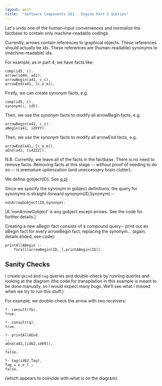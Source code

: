 ```yaml
---
layout: post
title:  "Software Components 101 - Engine Part 5 Queries"
---
```



Let's undo one of the human-input conveniences and normalize the factbase to contain only machine-readable codings.

Currently, arrows contain references to graphical objects.  These references should actually be ids.  These references are (human-readable) synonyms to (machine-readable) ids.

For example, as in part 4, we have facts like:

```
comp(id5, c).
arrow(id40, a41).
arrowBegin(a41, c_c).
arrowEnd(a41, [c_e_m]).
```

Firstly, we can create synonym facts, e.g.
```
comp(id5, c).
synonym(c, id5).
```

Then, we use the synonym facts to modify all arrowBegin facts, e.g.
```
arrowBegin(a41, c_c).
aBegin(a41, idYYY).
```

Then, we use the synonym facts to modify all arrowEnd facts, e.g.
```
arrowEnd(a41, [c_e_m]).
aEnd(a41, [idZZZ]).
```

N.B. Currently, we leave all of the facts in the factbase.  There is no need to remove facts.  Removing facts at this stage -- without proof of needing to do so -- is premature optimization (and uneccessary brain clutter).

We define gobject(ID).  See [q.pl](https://github.com/guitarvydas/basicdasl/blob/master/pseudo/q.pl)

Since we specify the synonym in gobject definitions, the query for synonyms is straight-forward
synonym(ID,Synonym) :-
```
nonArrowGobject(ID,Synonym).
```
[A 'nonArrowGobject' is any gobject except arrows.  See the code for further details.]

Creating a new aBegin fact consists of a compound query - print out an aBegin fact for every arrowBegin fact, replacing the synonym... (again, details elided, see code):
```
printAllABegin :-
    forall(arrowBegin(ID,_),printABegin(ID)).
```

## Sanity Checks ##
I create `gkind` and `tag` queries and double-check by running queries and looking at the diagram (the code for transpilation in this example is meant to be done manually, so I would expect many bugs.  We'll see what I missed when we try to run this stuff.)

For example, we double-check the arrow with two receivers:
```
?- consult(fb).
true.

?- consult(q).
true.

?- printAllAEnd.
...
aEnd(a82,[id62,id69]).
...
false.

?- tag(id62,Tag).
Tag = e_e_l ;
false.
```
(which appears to coincide with what is on the diagram).

<script src="https://utteranc.es/client.js" 
        repo="guitarvydas/guitarvydas.github.io" 
        issue-term="pathname" 
        theme="github-light" 
        crossorigin="anonymous" 
        async> 
</script> 
